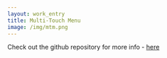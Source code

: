```yaml
---
layout: work_entry
title: Multi-Touch Menu
image: /img/mtm.png
---
```

Check out the github repository for more info - <a href="https://github.com/mrunalpatel/FATM" target="_blank">here</a>